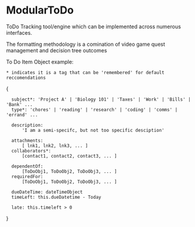 # ModularToDo
ToDo Tracking tool/engine which can be implemented across numerous interfaces. 

The formatting methodology is a comination of video game quest management and decision tree outcomes 



To Do Item Object example: 

    * indicates it is a tag that can be 'remembered' for default reccomendations 


  {
      
      subject*: 'Project A' | 'Biology 101' | 'Taxes' | 'Work' | 'Bills' | 'Bank' ... 
      type*: 'chores' | 'reading' | 'research' | 'coding' | 'comms' | 'errand' ...
      
      description: 
          'I am a semi-specifc, but not too specific desciption'
      
      attachments: 
          [ lnk1, lnk2, lnk3, ... ]
      collaborators*:
          [contact1, contact2, contact3, ... ]
      
      dependentOf: 
          [ToDoObj1, ToDoObj2, ToDoObj3, ... ]
      requiredFor: 
          [ToDoObj1, ToDoObj2, ToDoObj3, ... ]
      
      dueDateTime: dateTimeObject
      timeLeft: this.dueDatetime - Today
      
      late: this.timeleft > 0  
  
  }
